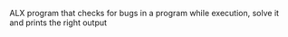 ALX program that checks for bugs in a program while execution, solve it and prints the right output
